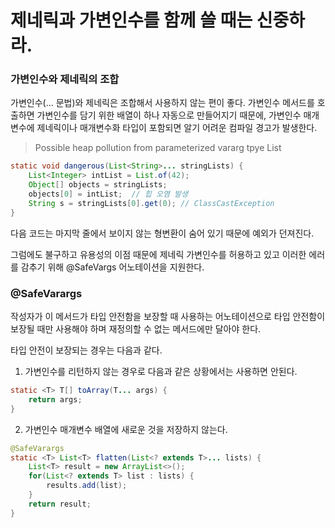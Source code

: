 # 제네릭과 가변인수를 함께 쓸 때는 신중하라.
### 가변인수와 제네릭의 조합
가변인수(... 문법)와 제네릭은 조합해서 사용하지 않는 편이 좋다. 가변인수 메서드를 호출하면 가변인수를 담기 위한 배열이 하나 자동으로 만들어지기 때문에, 가변인수 매개변수에 
제네릭이나 매개변수화 타입이 포함되면 알기 어려운 컴파일 경고가 발생한다.
 > Possible heap pollution from parameterized vararg tpye List<String>
 
~~~java
static void dangerous(List<String>... stringLists) {
    List<Integer> intList = List.of(42);
    Object[] objects = stringLists;
    objects[0] = intList;  // 힙 오염 발생
    String s = stringLists[0].get(0); // ClassCastException
}
~~~
다음 코드는 마지막 줄에서 보이지 않는 형변환이 숨어 있기 때문에 예외가 던져진다.

그럼에도 불구하고 유용성의 이점 때문에 제네릭 가변인수를 허용하고 있고 이러한 에러를 감추기 위해 @SafeVargs 어노테이션을 지원한다. 

### @SafeVarargs
작성자가 이 메서드가 타입 안전함을 보장할 때 사용하는 어노테이션으로 타입 안전함이 보장될 때만 사용해야 하며 재정의할 수 없는 메서드에만 달아야 한다. 

타입 안전이 보장되는 경우는 다음과 같다.
1. 가변인수를 리턴하지 않는 경우로 다음과 같은 상황에서는 사용하면 안된다.

~~~java
static <T> T[] toArray(T... args) {
    return args;     
}
~~~

2. 가변인수 매개변수 배열에 새로운 것을 저장하지 않는다. 

~~~java
@SafeVarargs
static <T> List<T> flatten(List<? extends T>... lists) {
    List<T> result = new ArrayList<>();
    for(List<? extends T> list : lists) {
        results.add(list);    
    }
    return result;
}
~~~